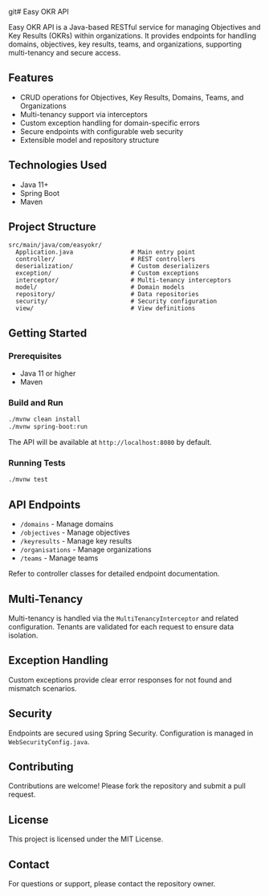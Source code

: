 git# Easy OKR API

Easy OKR API is a Java-based RESTful service for managing Objectives and Key Results (OKRs) within organizations. It provides endpoints for handling domains, objectives, key results, teams, and organizations, supporting multi-tenancy and secure access.

## Features
- CRUD operations for Objectives, Key Results, Domains, Teams, and Organizations
- Multi-tenancy support via interceptors
- Custom exception handling for domain-specific errors
- Secure endpoints with configurable web security
- Extensible model and repository structure

## Technologies Used
- Java 11+
- Spring Boot
- Maven

## Project Structure
```
src/main/java/com/easyokr/
  Application.java                # Main entry point
  controller/                     # REST controllers
  deserialization/                # Custom deserializers
  exception/                      # Custom exceptions
  interceptor/                    # Multi-tenancy interceptors
  model/                          # Domain models
  repository/                     # Data repositories
  security/                       # Security configuration
  view/                           # View definitions
```

## Getting Started

### Prerequisites
- Java 11 or higher
- Maven

### Build and Run
```bash
./mvnw clean install
./mvnw spring-boot:run
```

The API will be available at `http://localhost:8080` by default.

### Running Tests
```bash
./mvnw test
```

## API Endpoints
- `/domains` - Manage domains
- `/objectives` - Manage objectives
- `/keyresults` - Manage key results
- `/organisations` - Manage organizations
- `/teams` - Manage teams

Refer to controller classes for detailed endpoint documentation.

## Multi-Tenancy
Multi-tenancy is handled via the `MultiTenancyInterceptor` and related configuration. Tenants are validated for each request to ensure data isolation.

## Exception Handling
Custom exceptions provide clear error responses for not found and mismatch scenarios.

## Security
Endpoints are secured using Spring Security. Configuration is managed in `WebSecurityConfig.java`.

## Contributing
Contributions are welcome! Please fork the repository and submit a pull request.

## License
This project is licensed under the MIT License.

## Contact
For questions or support, please contact the repository owner.
